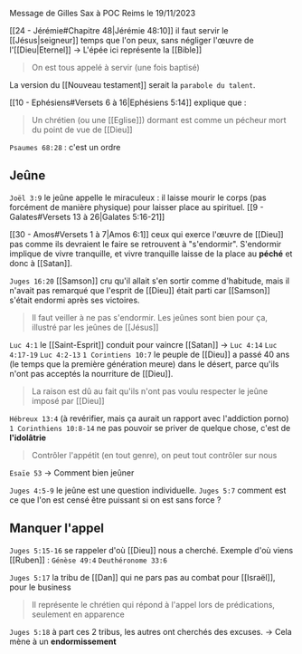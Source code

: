 Message de Gilles Sax à POC Reims le 19/11/2023

[[24 - Jérémie#Chapitre 48|Jérémie 48:10]] il faut servir le [[Jésus|seigneur]] temps que l'on peux, sans négliger l'œuvre de l'[[Dieu|Eternel]]
-> L'épée ici représente la [[Bible]]
> On est tous appelé à servir (une fois baptisé)

La version du [[Nouveau testament]] serait la `parabole du talent`.

[[10 - Ephésiens#Versets 6 à 16|Ephésiens 5:14]] explique que :
> Un chrétien (ou une [[Eglise]]) dormant est comme un pécheur mort du point de vue de [[Dieu]]

`Psaumes 68:28` : c'est un ordre
## Jeûne
`Joël 3:9` le jeûne appelle le miraculeux : il laisse mourir le corps (pas forcément de manière physique) pour laisser place au spirituel.
[[9 - Galates#Versets 13 à 26|Galates 5:16-21]]

[[30 - Amos#Versets 1 à 7|Amos 6:1]] ceux qui exerce l'œuvre de [[Dieu]] pas comme ils devraient le faire se retrouvent à "s'endormir".
S'endormir implique de vivre tranquille, et vivre tranquille laisse de la place au **péché** et donc à [[Satan]].

`Juges 16:20` [[Samson]] cru qu'il allait s'en sortir comme d'habitude, mais il n'avait pas remarqué que l'esprit de [[Dieu]] était parti car [[Samson]] s'était endormi après ses victoires.
> Il faut veiller à ne pas s'endormir. Les jeûnes sont bien pour ça, illustré par les jeûnes de [[Jésus]]

`Luc 4:1` le [[Saint-Esprit]] conduit pour vaincre [[Satan]] -> `Luc 4:14`
`Luc 4:17-19` `Luc 4:2-13`
`1 Corintiens 10:7` le peuple de [[Dieu]] a passé 40 ans (le temps que la première génération meure) dans le désert, parce qu'ils n'ont pas acceptés la nourriture de [[Dieu]].
> La raison est dû au fait qu'ils n'ont pas voulu respecter le jeûne imposé par [[Dieu]]

`Hébreux 13:4` (à revérifier, mais ça aurait un rapport avec l'addiction porno)
`1 Corinthiens 10:8-14` ne pas pouvoir se priver de quelque chose, c'est de **l'idolâtrie**
> Contrôler l'appétit (en tout genre), on peut tout contrôler sur nous

`Esaïe 53` -> Comment bien jeûner

`Juges 4:5-9` le jeûne est une question individuelle.
`Juges 5:7` comment est ce que l'on est censé être puissant si on est sans force ?
## Manquer l'appel
`Juges 5:15-16` se rappeler d'où [[Dieu]] nous a cherché. Exemple d'où viens [[Ruben]] : `Génèse 49:4` `Deuthéronome 33:6`

`Juges 5:17` la tribu de [[Dan]] qui ne pars pas au combat pour [[Israël]], pour le business
> Il représente le chrétien qui répond à l'appel lors de prédications, seulement en apparence

`Juges 5:18` à part ces 2 tribus, les autres ont cherchés des excuses.
-> Cela mène à un **endormissement**
